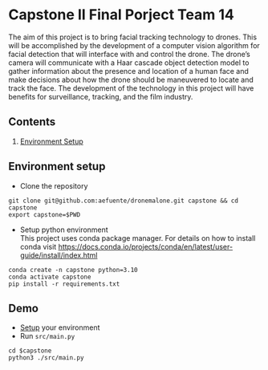 # Capstone II Final Porject Team 14
The aim of this project is to bring facial tracking technology to drones. 
This will be accomplished by the development of a computer vision algorithm 
for facial detection that will interface with and control the drone. The 
drone’s camera will communicate with a Haar cascade object detection model to 
gather information about the presence and location of a human face and make 
decisions about how the drone should be maneuvered to locate and track the 
face. The development of the technology in this project will have benefits for 
surveillance, tracking, and the film industry.

## Contents
1. [Environment Setup](#environment-setup)

## Environment setup

- Clone the repository
```
git clone git@github.com:aefuente/dronemalone.git capstone && cd capstone
export capstone=$PWD
```
- Setup python environment  
This project uses conda package manager. For details on how to install conda
visit https://docs.conda.io/projects/conda/en/latest/user-guide/install/index.html 

```
conda create -n capstone python=3.10
conda activate capstone
pip install -r requirements.txt
```

## Demo
- [Setup](#environment-setup) your environment
- Run `src/main.py`
```
cd $capstone
python3 ./src/main.py
```
